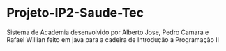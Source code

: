 # Projeto-IP2-Saude-Tec
Sistema de Academia desenvolvido por Alberto Jose, Pedro Camara e Rafael Willian feito em java para a cadeira de Introdução a Programação II
